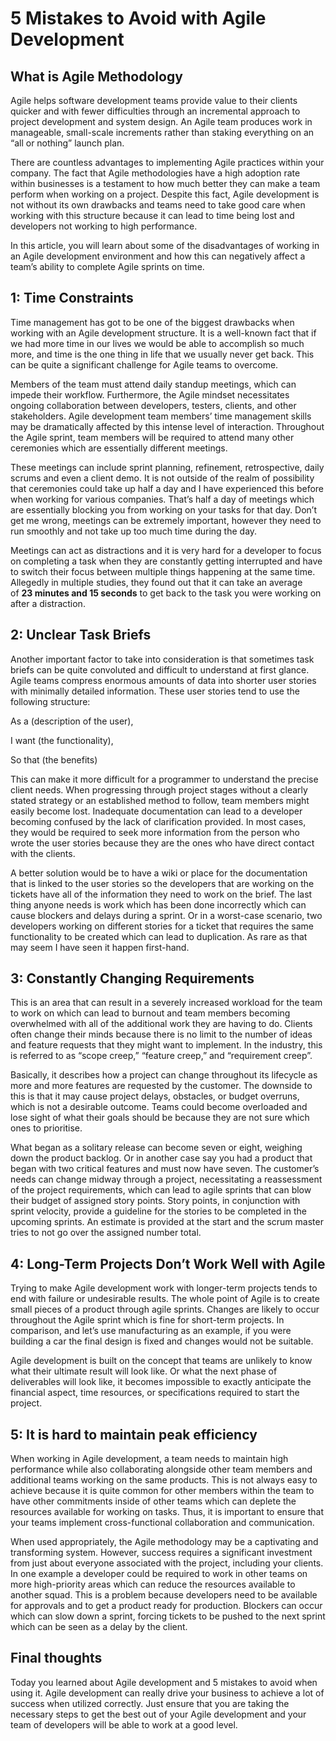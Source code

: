 # 5 Mistakes to Avoid with Agile Development

## What is Agile Methodology

Agile helps software development teams provide value to their clients quicker and with fewer difficulties through an incremental approach to project development and system design. An Agile team produces work in manageable, small-scale increments rather than staking everything on an “all or nothing” launch plan.

There are countless advantages to implementing Agile practices within your company. The fact that Agile methodologies have a high adoption rate within businesses is a testament to how much better they can make a team perform when working on a project. Despite this fact, Agile development is not without its own drawbacks and teams need to take good care when working with this structure because it can lead to time being lost and developers not working to high performance.

In this article, you will learn about some of the disadvantages of working in an Agile development environment and how this can negatively affect a team’s ability to complete Agile sprints on time.

## 1: Time Constraints

Time management has got to be one of the biggest drawbacks when working with an Agile development structure. It is a well-known fact that if we had more time in our lives we would be able to accomplish so much more, and time is the one thing in life that we usually never get back. This can be quite a significant challenge for Agile teams to overcome.

Members of the team must attend daily standup meetings, which can impede their workflow. Furthermore, the Agile mindset necessitates ongoing collaboration between developers, testers, clients, and other stakeholders. Agile development team members’ time management skills may be dramatically affected by this intense level of interaction. Throughout the Agile sprint, team members will be required to attend many other ceremonies which are essentially different meetings.

These meetings can include sprint planning, refinement, retrospective, daily scrums and even a client demo. It is not outside of the realm of possibility that ceremonies could take up half a day and I have experienced this before when working for various companies. That’s half a day of meetings which are essentially blocking you from working on your tasks for that day. Don’t get me wrong, meetings can be extremely important, however they need to run smoothly and not take up too much time during the day.

Meetings can act as distractions and it is very hard for a developer to focus on completing a task when they are constantly getting interrupted and have to switch their focus between multiple things happening at the same time. Allegedly in multiple studies, they found out that it can take an average of **23 minutes and 15 seconds** to get back to the task you were working on after a distraction.

## 2: Unclear Task Briefs

Another important factor to take into consideration is that sometimes task briefs can be quite convoluted and difficult to understand at first glance. Agile teams compress enormous amounts of data into shorter user stories with minimally detailed information. These user stories tend to use the following structure:

As a (description of the user),

I want (the functionality),

So that (the benefits)

This can make it more difficult for a programmer to understand the precise client needs. When progressing through project stages without a clearly stated strategy or an established method to follow, team members might easily become lost. Inadequate documentation can lead to a developer becoming confused by the lack of clarification provided. In most cases, they would be required to seek more information from the person who wrote the user stories because they are the ones who have direct contact with the clients.

A better solution would be to have a wiki or place for the documentation that is linked to the user stories so the developers that are working on the tickets have all of the information they need to work on the brief. The last thing anyone needs is work which has been done incorrectly which can cause blockers and delays during a sprint. Or in a worst-case scenario, two developers working on different stories for a ticket that requires the same functionality to be created which can lead to duplication. As rare as that may seem I have seen it happen first-hand.

## 3: Constantly Changing Requirements

This is an area that can result in a severely increased workload for the team to work on which can lead to burnout and team members becoming overwhelmed with all of the additional work they are having to do. Clients often change their minds because there is no limit to the number of ideas and feature requests that they might want to implement. In the industry, this is referred to as “scope creep,” “feature creep,” and “requirement creep”.

Basically, it describes how a project can change throughout its lifecycle as more and more features are requested by the customer. The downside to this is that it may cause project delays, obstacles, or budget overruns, which is not a desirable outcome. Teams could become overloaded and lose sight of what their goals should be because they are not sure which ones to prioritise.

What began as a solitary release can become seven or eight, weighing down the product backlog. Or in another case say you had a product that began with two critical features and must now have seven. The customer’s needs can change midway through a project, necessitating a reassessment of the project requirements, which can lead to agile sprints that can blow their budget of assigned story points. Story points, in conjunction with sprint velocity, provide a guideline for the stories to be completed in the upcoming sprints. An estimate is provided at the start and the scrum master tries to not go over the assigned number total.

## 4: Long-Term Projects Don’t Work Well with Agile

Trying to make Agile development work with longer-term projects tends to end with failure or undesirable results. The whole point of Agile is to create small pieces of a product through agile sprints. Changes are likely to occur throughout the Agile sprint which is fine for short-term projects. In comparison, and let’s use manufacturing as an example, if you were building a car the final design is fixed and changes would not be suitable.

Agile development is built on the concept that teams are unlikely to know what their ultimate result will look like. Or what the next phase of deliverables will look like, it becomes impossible to exactly anticipate the financial aspect, time resources, or specifications required to start the project.

## 5: It is hard to maintain peak efficiency

When working in Agile development, a team needs to maintain high performance while also collaborating alongside other team members and additional teams working on the same products. This is not always easy to achieve because it is quite common for other members within the team to have other commitments inside of other teams which can deplete the resources available for working on tasks. Thus, it is important to ensure that your teams implement cross-functional collaboration and communication.

When used appropriately, the Agile methodology may be a captivating and transforming system. However, success requires a significant investment from just about everyone associated with the project, including your clients. In one example a developer could be required to work in other teams on more high-priority areas which can reduce the resources available to another squad. This is a problem because developers need to be available for approvals and to get a product ready for production. Blockers can occur which can slow down a sprint, forcing tickets to be pushed to the next sprint which can be seen as a delay by the client.

## Final thoughts

Today you learned about Agile development and 5 mistakes to avoid when using it. Agile development can really drive your business to achieve a lot of success when utilized correctly. Just ensure that you are taking the necessary steps to get the best out of your Agile development and your team of developers will be able to work at a good level.
